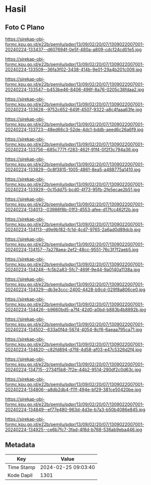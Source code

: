 # Hasil

## Foto C Plano

https://sirekap-obj-formc.kpu.go.id/e22b/pemilu/pdpr/13/09/02/20/07/1309022007001-20240224-133437--d607694f-0e5f-480a-a809-cdc124cd01e5.jpg

https://sirekap-obj-formc.kpu.go.id/e22b/pemilu/pdpr/13/09/02/20/07/1309022007001-20240224-133509--36fa3f02-3438-414b-9e01-29a4b201c009.jpg

https://sirekap-obj-formc.kpu.go.id/e22b/pemilu/pdpr/13/09/02/20/07/1309022007001-20240224-133547--b453be46-8406-496f-8a76-0205c38fdaa2.jpg

https://sirekap-obj-formc.kpu.go.id/e22b/pemilu/pdpr/13/09/02/20/07/1309022007001-20240224-133628--9752c652-649f-4507-9322-a8c4faaa63fe.jpg

https://sirekap-obj-formc.kpu.go.id/e22b/pemilu/pdpr/13/09/02/20/07/1309022007001-20240224-133723--48ed66c3-52de-4dc1-bddb-aeed6c26a6f9.jpg

https://sirekap-obj-formc.kpu.go.id/e22b/pemilu/pdpr/13/09/02/20/07/1309022007001-20240224-133756--685c777f-f283-462f-91f4-0f2f3c794a36.jpg

https://sirekap-obj-formc.kpu.go.id/e22b/pemilu/pdpr/13/09/02/20/07/1309022007001-20240224-133829--0c8f3815-1005-4861-8ea5-a488775a1410.jpg

https://sirekap-obj-formc.kpu.go.id/e22b/pemilu/pdpr/13/09/02/20/07/1309022007001-20240224-133929--0c15dd75-bcd0-4f73-95fb-2fe5ecae2b51.jpg

https://sirekap-obj-formc.kpu.go.id/e22b/pemilu/pdpr/13/09/02/20/07/1309022007001-20240224-134013--03986f8b-01f3-4553-afee-d17fcc462f2b.jpg

https://sirekap-obj-formc.kpu.go.id/e22b/pemilu/pdpr/13/09/02/20/07/1309022007001-20240224-134113--d9e9b182-fc1d-4cd7-9765-2a6ad0d89dcb.jpg

https://sirekap-obj-formc.kpu.go.id/e22b/pemilu/pdpr/13/09/02/20/07/1309022007001-20240224-134157--7a278aea-2ef2-48cc-9551-76c3f7f2aeb5.jpg

https://sirekap-obj-formc.kpu.go.id/e22b/pemilu/pdpr/13/09/02/20/07/1309022007001-20240224-134248--fc5b2a83-5fc7-469f-9e44-9a0140a1138a.jpg

https://sirekap-obj-formc.kpu.go.id/e22b/pemilu/pdpr/13/09/02/20/07/1309022007001-20240224-134329--db3e3ccc-2400-4428-b9cd-029f8a806ce0.jpg

https://sirekap-obj-formc.kpu.go.id/e22b/pemilu/pdpr/13/09/02/20/07/1309022007001-20240224-134426--b9660bd5-a7f4-42d0-a0bd-b883b4b8892b.jpg

https://sirekap-obj-formc.kpu.go.id/e22b/pemilu/pdpr/13/09/02/20/07/1309022007001-20240224-134502--633a0f4d-5674-4054-8cf6-6aeaa795ca71.jpg

https://sirekap-obj-formc.kpu.go.id/e22b/pemilu/pdpr/13/09/02/20/07/1309022007001-20240224-134620--c82fd894-d7f8-4d58-af03-e47c5326d2f4.jpg

https://sirekap-obj-formc.kpu.go.id/e22b/pemilu/pdpr/13/09/02/20/07/1309022007001-20240224-134715--2734f5b8-7f2e-44b2-9514-290df2c0d63c.jpg

https://sirekap-obj-formc.kpu.go.id/e22b/pemilu/pdpr/13/09/02/20/07/1309022007001-20240224-134806--a8db2db4-f11f-494e-bf29-381ce50420be.jpg

https://sirekap-obj-formc.kpu.go.id/e22b/pemilu/pdpr/13/09/02/20/07/1309022007001-20240224-134849--ef77e480-963d-4d3e-b7a3-b50b4086e845.jpg

https://sirekap-obj-formc.kpu.go.id/e22b/pemilu/pdpr/13/09/02/20/07/1309022007001-20240224-134925--ce6b7fc7-3fad-4f8d-b768-536ab9eba446.jpg


## Metadata

| Key        | Value               |
| ---------- | ------------------- |
| Time Stamp | 2024-02-25 09:03:40 |
| Kode Dapil | 1301                |



